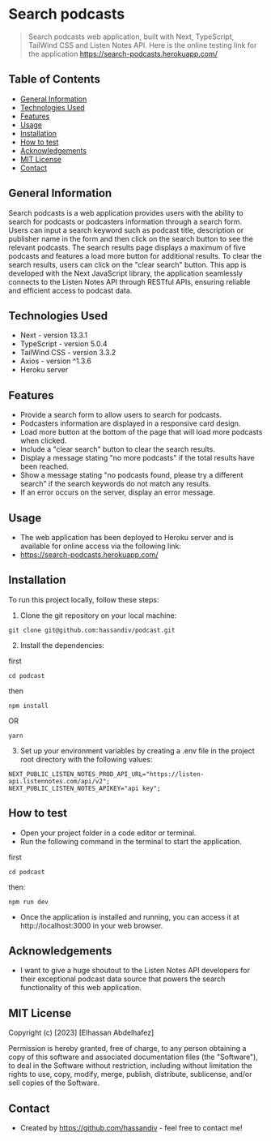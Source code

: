 # Search podcasts

> Search podcasts web application, built with Next, TypeScript, TailWind CSS and Listen Notes API.
> Here is the online testing link for the application https://search-podcasts.herokuapp.com/

## Table of Contents

- [General Information](#general-information)
- [Technologies Used](#technologies-used)
- [Features](#features)
- [Usage](#usage)
- [Installation](#installation)
- [How to test](#how-to-test)
- [Acknowledgements](#acknowledgements)
- [MIT License](#mit-License)
- [Contact](#contact)

## General Information

Search podcasts is a web application provides users with the ability to search for podcasts or podcasters information through a search form. Users can input a search keyword such as podcast title, description or publisher name in the form and then click on the search button to see the relevant podcasts. The search results page displays a maximum of five podcasts and features a load more button for additional results. To clear the search results, users can click on the "clear search" button. This app is developed with the Next JavaScript library, the application seamlessly connects to the Listen Notes API through RESTful APIs, ensuring reliable and efficient access to podcast data.

## Technologies Used

- Next - version 13.3.1
- TypeScript - version 5.0.4
- TailWind CSS - version 3.3.2
- Axios - version ^1.3.6
- Heroku server

## Features

- Provide a search form to allow users to search for podcasts.
- Podcasters information are displayed in a responsive card design.
- Load more button at the bottom of the page that will load more podcasts when clicked.
- Include a "clear search" button to clear the search results.
- Display a message stating "no more podcasts" if the total results have been reached.
- Show a message stating "no podcasts found, please try a different search" if the search keywords do not match any results.
- If an error occurs on the server, display an error message.

## Usage

- The web application has been deployed to Heroku server and is available for online access via the following link:
- https://search-podcasts.herokuapp.com/

## Installation

To run this project locally, follow these steps:

1. Clone the git repository on your local machine:

```env
git clone git@github.com:hassandiv/podcast.git
```

2. Install the dependencies:

first

```env
cd podcast
```

then

```env
npm install
```

OR

```env
yarn
```

3. Set up your environment variables by creating a .env file in the project root directory with the following values:

```ev
NEXT_PUBLIC_LISTEN_NOTES_PROD_API_URL="https://listen-api.listennotes.com/api/v2";
NEXT_PUBLIC_LISTEN_NOTES_APIKEY="api key";
```

## How to test

- Open your project folder in a code editor or terminal.
- Run the following command in the terminal to start the application.

first

```env
cd podcast
```

then:

```env
npm run dev
```

- Once the application is installed and running, you can access it at http://localhost:3000 in your web browser.

## Acknowledgements

- I want to give a huge shoutout to the Listen Notes API developers for their exceptional podcast data source that powers the search functionality of this web application.

## MIT License

Copyright (c) [2023] [Elhassan Abdelhafez]

Permission is hereby granted, free of charge, to any person obtaining a copy
of this software and associated documentation files (the "Software"), to deal
in the Software without restriction, including without limitation the rights
to use, copy, modify, merge, publish, distribute, sublicense, and/or sell
copies of the Software.

## Contact

- Created by https://github.com/hassandiv - feel free to contact me!
